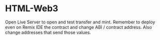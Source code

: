 # HTML-Web3

Open Live Server to open and test transfer and mint. 
Remember to deploy even on Remix IDE the contract and change ABI / contract address. Also change addresses that send those values.
